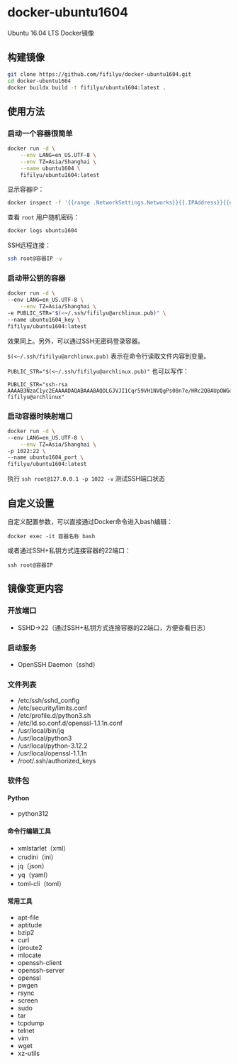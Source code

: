 # docker-ubuntu1604

Ubuntu 16.04 LTS Docker镜像

## 构建镜像

```bash
git clone https://github.com/fifilyu/docker-ubuntu1604.git
cd docker-ubuntu1604
docker buildx build -t fifilyu/ubuntu1604:latest .
```

## 使用方法

### 启动一个容器很简单

```bash
docker run -d \
    --env LANG=en_US.UTF-8 \
    --env TZ=Asia/Shanghai \
    --name ubuntu1604 \
    fifilyu/ubuntu1604:latest
```

显示容器IP：

```bash
docker inspect -f '{{range .NetworkSettings.Networks}}{{.IPAddress}}{{end}}' ubuntu1604
```
查看 `root` 用户随机密码：

```bash
docker logs ubuntu1604
```

SSH远程连接：

```bash
ssh root@容器IP -v
```

### 启动带公钥的容器

```bash
docker run -d \
--env LANG=en_US.UTF-8 \
    --env TZ=Asia/Shanghai \
-e PUBLIC_STR="$(<~/.ssh/fifilyu@archlinux.pub)" \
--name ubuntu1604_key \
fifilyu/ubuntu1604:latest
```

效果同上。另外，可以通过SSH无密码登录容器。

`$(<~/.ssh/fifilyu@archlinux.pub)` 表示在命令行读取文件内容到变量。

`PUBLIC_STR="$(<~/.ssh/fifilyu@archlinux.pub)"` 也可以写作：

    PUBLIC_STR="ssh-rsa AAAAB3NzaC1yc2EAAAADAQABAAABAQDLGJVJI1Cqr59VH1NVQgPs08n7e/HRc2Q8AUpOWGoJpVzIgjO+ipjqwnxh3eiBd806eXIIa5OFwRm0fYfMFxBOdo3l5qGtBe82PwTotdtpcacP5Dkrn+HZ1kG+cf0BNSF5oXbTCTrqY12/T8h4035BXyRw7+MuVPiCUhydYs3RgsODA47ZR3owgjvPsayUd5MrD8gidGqv1zdyW9nQXnXB7m9Sn9Mg8rk6qBxQUbtMN9ez0BFrUGhXCkW562zhJjP5j4RLVfvL2N1bWT9EoFTCjk55pv58j+PTNEGUmu8PrU8mtgf6zQO871whTD8/H6brzaMwuB5Rd5OYkVir0BXj fifilyu@archlinux"

### 启动容器时映射端口

```bash
docker run -d \
--env LANG=en_US.UTF-8 \
    --env TZ=Asia/Shanghai \
-p 1022:22 \
--name ubuntu1604_port \
fifilyu/ubuntu1604:latest
```

执行 `ssh root@127.0.0.1 -p 1022 -v` 测试SSH端口状态

## 自定义设置

自定义配置参数，可以直接通过Docker命令进入bash编辑：

`docker exec -it 容器名称 bash`

或者通过SSH+私钥方式连接容器的22端口：

`ssh root@容器IP`

## 镜像变更内容

### 开放端口

* SSHD->22（通过SSH+私钥方式连接容器的22端口，方便查看日志）

### 启动服务

* OpenSSH Daemon（sshd）

### 文件列表

* /etc/ssh/sshd_config
* /etc/security/limits.conf
* /etc/profile.d/python3.sh
* /etc/ld.so.conf.d/openssl-1.1.1n.conf
* /usr/local/bin/jq
* /usr/local/python3
* /usr/local/python-3.12.2
* /usr/local/openssl-1.1.1n
* /root/.ssh/authorized_keys

### 软件包

#### Python

* python312

#### 命令行编辑工具

* xmlstarlet（xml）
* crudini（ini）
* jq（json）
* yq（yaml）
* toml-cli（toml）

#### 常用工具

* apt-file
* aptitude
* bzip2
* curl
* iproute2
* mlocate
* openssh-client
* openssh-server
* openssl
* pwgen
* rsync
* screen
* sudo
* tar
* tcpdump
* telnet
* vim
* wget
* xz-utils
